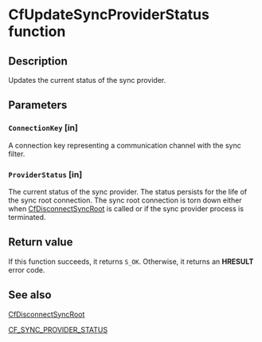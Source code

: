 # CfUpdateSyncProviderStatus function

## Description

Updates the current status of the sync provider.

## Parameters

### `ConnectionKey` [in]

A connection key representing a communication channel with the sync filter.

### `ProviderStatus` [in]

The current status of the sync provider. The status persists for the life of the sync root connection. The sync root connection is torn down either when [CfDisconnectSyncRoot](https://learn.microsoft.com/windows/win32/api/cfapi/nf-cfapi-cfdisconnectsyncroot) is called or if the sync provider process is terminated.

## Return value

If this function succeeds, it returns `S_OK`. Otherwise, it returns an **HRESULT** error code.

## See also

[CfDisconnectSyncRoot](https://learn.microsoft.com/windows/win32/api/cfapi/nf-cfapi-cfdisconnectsyncroot)

[CF_SYNC_PROVIDER_STATUS](https://learn.microsoft.com/windows/win32/api/cfapi/ne-cfapi-cf_sync_provider_status)